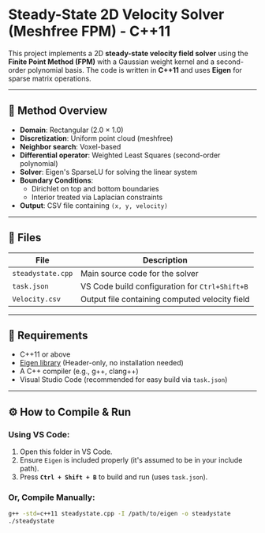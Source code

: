 # Steady-State 2D Velocity Solver (Meshfree FPM) - C++11

This project implements a 2D **steady-state velocity field solver** using the **Finite Point Method (FPM)** with a Gaussian weight kernel and a second-order polynomial basis. The code is written in **C++11** and uses **Eigen** for sparse matrix operations.

---

## 🧠 Method Overview

- **Domain**: Rectangular (2.0 × 1.0)
- **Discretization**: Uniform point cloud (meshfree)
- **Neighbor search**: Voxel-based
- **Differential operator**: Weighted Least Squares (second-order polynomial)
- **Solver**: Eigen's SparseLU for solving the linear system
- **Boundary Conditions**: 
  - Dirichlet on top and bottom boundaries
  - Interior treated via Laplacian constraints
- **Output**: CSV file containing `(x, y, velocity)`

---

## 📁 Files

| File            | Description                                      |
|-----------------|--------------------------------------------------|
| `steadystate.cpp` | Main source code for the solver                |
| `task.json`       | VS Code build configuration for `Ctrl+Shift+B` |
| `Velocity.csv`    | Output file containing computed velocity field |

---

## 🧰 Requirements

- C++11 or above
- [Eigen library](https://eigen.tuxfamily.org/) (Header-only, no installation needed)
- A C++ compiler (e.g., g++, clang++)
- Visual Studio Code (recommended for easy build via `task.json`)

---

## ⚙️ How to Compile & Run

### Using VS Code:
1. Open this folder in VS Code.
2. Ensure `Eigen` is included properly (it's assumed to be in your include path).
3. Press **`Ctrl + Shift + B`** to build and run (uses `task.json`).

### Or, Compile Manually:
```bash
g++ -std=c++11 steadystate.cpp -I /path/to/eigen -o steadystate
./steadystate
